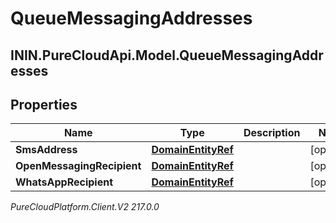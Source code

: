 # QueueMessagingAddresses

## ININ.PureCloudApi.Model.QueueMessagingAddresses

## Properties

|Name | Type | Description | Notes|
|------------ | ------------- | ------------- | -------------|
| **SmsAddress** | [**DomainEntityRef**](DomainEntityRef) |  | [optional] |
| **OpenMessagingRecipient** | [**DomainEntityRef**](DomainEntityRef) |  | [optional] |
| **WhatsAppRecipient** | [**DomainEntityRef**](DomainEntityRef) |  | [optional] |



_PureCloudPlatform.Client.V2 217.0.0_
